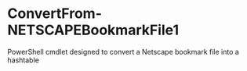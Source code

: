 # ConvertFrom-NETSCAPEBookmarkFile1
PowerShell cmdlet designed to convert a Netscape bookmark file into a hashtable
